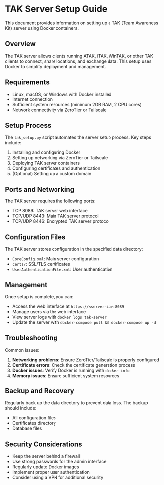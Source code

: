# TAK Server Setup Guide

This document provides information on setting up a TAK (Team Awareness Kit) server using Docker containers.

## Overview

The TAK server allows clients running ATAK, iTAK, WinTAK, or other TAK clients to connect, share locations, and exchange data. This setup uses Docker to simplify deployment and management.

## Requirements

- Linux, macOS, or Windows with Docker installed
- Internet connection
- Sufficient system resources (minimum 2GB RAM, 2 CPU cores)
- Network connectivity via ZeroTier or Tailscale

## Setup Process

The `tak_setup.py` script automates the server setup process. Key steps include:

1. Installing and configuring Docker
2. Setting up networking via ZeroTier or Tailscale
3. Deploying TAK server containers
4. Configuring certificates and authentication
5. (Optional) Setting up a custom domain

## Ports and Networking

The TAK server requires the following ports:

- TCP 8089: TAK server web interface
- TCP/UDP 8443: Main TAK server protocol
- TCP/UDP 8446: Encrypted TAK server protocol

## Configuration Files

The TAK server stores configuration in the specified data directory:

- `CoreConfig.xml`: Main server configuration
- `certs/`: SSL/TLS certificates
- `UserAuthenticationFile.xml`: User authentication

## Management

Once setup is complete, you can:

- Access the web interface at `https://<server-ip>:8089`
- Manage users via the web interface
- View server logs with `docker logs tak-server`
- Update the server with `docker-compose pull && docker-compose up -d`

## Troubleshooting

Common issues:

1. **Networking problems**: Ensure ZeroTier/Tailscale is properly configured
2. **Certificate errors**: Check the certificate generation process
3. **Docker issues**: Verify Docker is running with `docker info`
4. **Memory issues**: Ensure sufficient system resources

## Backup and Recovery

Regularly back up the data directory to prevent data loss. The backup should include:

- All configuration files
- Certificates directory
- Database files

## Security Considerations

- Keep the server behind a firewall
- Use strong passwords for the admin interface
- Regularly update Docker images
- Implement proper user authentication
- Consider using a VPN for additional security
